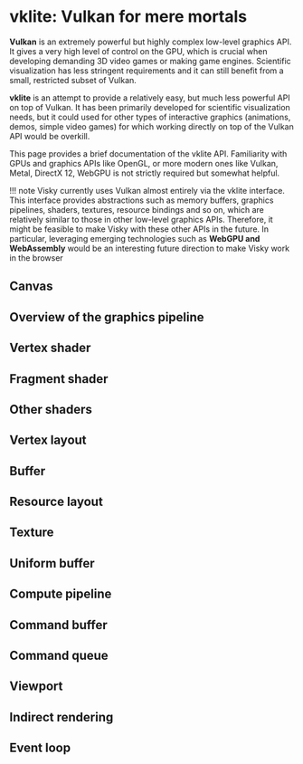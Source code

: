 # vklite: Vulkan for mere mortals

**Vulkan** is an extremely powerful but highly complex low-level graphics API. It gives a very high level of control on the GPU, which is crucial when developing demanding 3D video games or making game engines. Scientific visualization has less stringent requirements and it can still benefit from a small, restricted subset of Vulkan.

**vklite** is an attempt to provide a relatively easy, but much less powerful API on top of Vulkan. It has been primarily developed for scientific visualization needs, but it could used for other types of interactive graphics (animations, demos, simple video games) for which working directly on top of the Vulkan API would be overkill.

This page provides a brief documentation of the vklite API. Familiarity with GPUs and graphics APIs like OpenGL, or more modern ones like Vulkan, Metal, DirectX 12, WebGPU is not strictly required but somewhat helpful.

!!! note
    Visky currently uses Vulkan almost entirely via the vklite interface. This interface provides abstractions such as memory buffers, graphics pipelines, shaders, textures, resource bindings and so on, which are relatively similar to those in other low-level graphics APIs. Therefore, it might be feasible to make Visky with these other APIs in the future. In particular, leveraging emerging technologies such as **WebGPU and WebAssembly** would be an interesting future direction to make Visky work in the browser

## Canvas

## Overview of the graphics pipeline

## Vertex shader

## Fragment shader

## Other shaders

## Vertex layout

## Buffer

## Resource layout

## Texture

## Uniform buffer

## Compute pipeline

## Command buffer

## Command queue

## Viewport

## Indirect rendering

## Event loop
